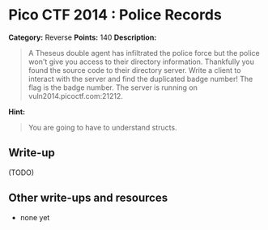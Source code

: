 # Pico CTF 2014 : Police Records

**Category:** Reverse
**Points:** 140
**Description:**

>A Theseus double agent has infiltrated the police force but the police won't give you access to their directory information. Thankfully you found the source code to their directory server. Write a client to interact with the server and find the duplicated badge number! The flag is the badge number.
The server is running on vuln2014.picoctf.com:21212.

**Hint:**
>You are going to have to understand structs.

## Write-up

(TODO)

## Other write-ups and resources

* none yet
